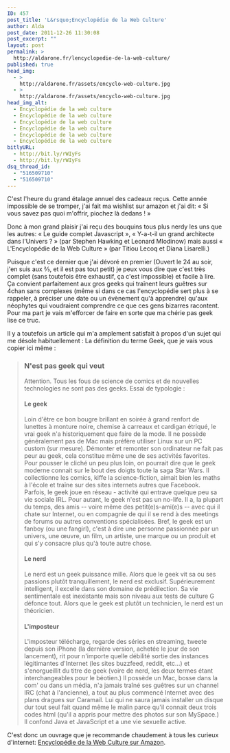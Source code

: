 ```yaml
---
ID: 457
post_title: 'L&rsquo;Encyclopédie de la Web Culture'
author: Alda
post_date: 2011-12-26 11:30:08
post_excerpt: ""
layout: post
permalink: >
  http://aldarone.fr/lencyclopedie-de-la-web-culture/
published: true
head_img:
  - >
    http://aldarone.fr/assets/encyclo-web-culture.jpg
  - >
    http://aldarone.fr/assets/encyclo-web-culture.jpg
head_img_alt:
  - Encyclopédie de la web culture
  - Encyclopédie de la web culture
  - Encyclopédie de la web culture
  - Encyclopédie de la web culture
  - Encyclopédie de la web culture
  - Encyclopédie de la web culture
bitlyURL:
  - http://bit.ly/rWIyFs
  - http://bit.ly/rWIyFs
dsq_thread_id:
  - "516509710"
  - "516509710"
---
```

C'est l'heure du grand étalage annuel des cadeaux reçus. Cette année impossible de se tromper, j'ai fait ma wishlist sur amazon et j'ai dit: « Si vous savez pas quoi m'offrir, piochez là dedans ! »

Donc à mon grand plaisir j'ai reçu des bouquins tous plus nerdy les uns que les autres: « Le guide complet Javascript », « Y-a-t-il un grand architecte dans l'Univers ? » (par Stephen Hawking et Leonard Mlodinow) mais aussi « L'Encyclopédie de la Web Culture » (par Titiou Lecoq et Diana Lisarelli.)

Puisque c'est ce dernier que j'ai dévoré en premier (Ouvert le 24 au soir, j'en suis aux ⅔, et il est pas tout petit) je peux vous dire que c'est très complet (sans toutefois être exhaustif, ça c'est impossible) et facile à lire. Ça convient parfaitement aux gros geeks qui traînent leurs guêtres sur 4chan sans complexes (même si dans ce cas l'encyclopédie sert plus à se rappeler, à préciser une date ou un évènement qu'à apprendre) qu'aux néophytes qui voudraient comprendre ce que ces gens bizarres racontent. Pour ma part je vais m'efforcer de faire en sorte que ma chérie pas geek lise ce truc.

Il y a toutefois un article qui m'a amplement satisfait à propos d'un sujet qui me désole habituellement : La définition du terme Geek, que je vais vous copier ici même :

<blockquote>
<h3>N'est pas geek qui veut</h3>
<p>Attention. Tous les fous de science de comics et de nouvelles technologies ne sont pas des geeks. Essai de typologie :<p>

<h4>Le geek</h4>
<p>Loin d'être ce bon bougre brillant en soirée à grand renfort de lunettes à monture noire, chemise à carreaux et cardigan étriqué, le vrai geek n'a historiquement que faire de la mode. Il ne possède généralement pas de Mac mais préfère utiliser Linux sur un PC custom (sur mesure). Démonter et remonter son ordinateur ne fait pas peur au geek, cela constitue même une de ses activités favorites. Pour pousser le cliché un peu plus loin, on pourrait dire que le geek moderne connait sur le bout des doigts toute la saga Star Wars. Il collectionne les comics, kiffe la science-fiction, aimait bien les maths à l'école et traîne sur des sites internets autres que Facebook. Parfois, le geek joue en réseau - activité qui entrave quelque peu sa vie sociale IRL. Pour autant, le geek n'est pas un no-life. Il a, la plupart du temps, des amis -- voire même des petit(e)s-ami(e)s -- avec qui il chate sur Internet, ou en compagnie de qui il se rend à des meetings de forums ou autres conventions spécialisées. Bref, le geek est un fanboy (ou une fangirl), c'est à dire une personne passionnée par un univers, une œuvre, un film, un artiste, une marque ou un produit et qui s'y consacre plus qu'à toute autre chose.</p>

<h4>Le nerd</h4>
<p>Le nerd est un geek puissance mille. Alors que le geek vit sa ou ses passions plutôt tranquillement, le nerd est exclusif. Supérieurement intelligent, il excelle dans son domaine de prédilection. Sa vie sentimentale est inexistante mais son niveau aux tests de culture G défonce tout. Alors que le geek est plutôt un technicien, le nerd est un théoricien.</p>

<h4>L'imposteur</h4>
<p>L'imposteur télécharge, regarde des séries en streaming, tweete depuis son iPhone (la dernière version, achetée le jour de son lancement), rit pour n'importe quelle débilité sortie des instances légitimantes d'Internet (les sites buzzfeed, reddit, etc…) et s'enorgueillit du titre de geek (voire de nerd, les deux termes étant interchangeables pour le béotien.) Il possède un Mac, bosse dans la com' ou dans un média, n'a jamais traîné ses guêtres sur un channel IRC (chat à l'ancienne), a tout au plus commencé Internet avec des plans dragues sur Caramail. Lui qui ne saura jamais installer un disque dur tout seul fait quand même le malin parce qu'il connait deux trois codes html (qu'il a appris pour mettre des photos sur son MySpace.) Il confond Java et JavaScript et a une vie sexuelle active.</p>
</blockquote>

C'est donc un ouvrage que je recommande chaudement à tous les curieux d'internet: <a href="http://www.amazon.fr/Encyclop%C3%A9die-webculture-Diane-Lisarelli/dp/222112829X/">Encyclopédie de la Web Culture sur Amazon</a>.